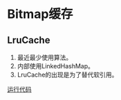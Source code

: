 # Bitmap缓存

## LruCache

1. 最近最少使用算法。
2. 内部使用LinkedHashMap。
3. LruCache的出现是为了替代软引用。


[运行代码](code/LruCacheFragment.kt)

